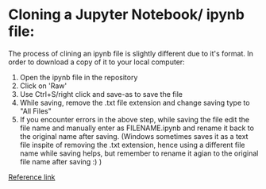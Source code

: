 # Cloning a Jupyter Notebook/ ipynb file:
The process of clining an ipynb file is slightly different due to it's format. In order to download a copy of it  to your local computer:
1. Open the ipynb file in the repository
2. Click on 'Raw'
3. Use Ctrl+S/right click and save-as  to save the file
4. While saving, remove the .txt file extension and change saving type to "All Files" 
5. If you encounter errors in the above step, while saving the file edit the file name and manually enter as FILENAME.ipynb and rename it back to the original name after saving. (Windows sometimes saves it as a text file inspite of removing the .txt extension, hence using a different file name while saving helps, but remember to rename it agian to the original file name after saving :) )

[Reference link](https://datascience.stackexchange.com/a/35651)
